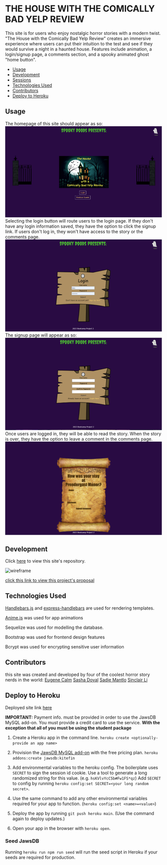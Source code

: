 # THE HOUSE WITH THE COMICALLY BAD YELP REVIEW

This site is for users who enjoy nostalgic horror stories with a modern twist. "The House with the Comically Bad Yelp Review" creates an immersive experience where users can put their intuition to the test and see if they would survive a night in a haunted house. Features include animation, a login/signup page, a comments section, and a spooky animated ghost "home button".

- [Usage](#usage)
- [Development](#development)
- [Sessions](#sessions)
- [Technologies Used](#technologies-used)
- [Contributors](#contributors)
- [Deploy to Heroku](#deploy-to-heroku)

## Usage

The homepage of this site should appear as so:
![home](./public/images/RM-home.png)
Selecting the login button will route users to the login page. If they don't have any login information saved, they have the option to click the signup link. If users don't log in, they won't have access to the story or the comments page.
![login](./public/images/RM-login.png)
The signup page will appear as so:
![signup](./public/images/RM-signup.png)
Once users are logged in, they will be able to read the story. When the story is over, they have the option to leave a comment in the comments page.
![comment](./public/images/RM-comment.png)


## Development
Click [here](https://github.com/sadiemantlo/spooky-dudes) to view this site's repository.

![wireframe](./public/images/NITM-Wireframe.png)

[click this link to view this project's proposal](https://docs.google.com/document/d/1ewPnESOPCw304MIXz6Bu2y17ucfuHVgr6pkjIWyUSzs/edit#heading=h.kpv7qq2z2hft)

## Technologies Used

[Handlebars.js](https://handlebarsjs.com/) and [express-handlebars](https://www.npmjs.com/package/express-handlebars) are used for rendering templates.

[Anime.js](https://animejs.com/) was used for app animations

Sequelize was used for modelling the database.

Bootstrap was used for frontend design features

Bcrypt was used for encrypting sensitive user information

## Contributors

this site was created and developed by four of the coolest horror story nerds in the world:
[Eugene Calm](https://github.com/ecalmrd)
[Sasha Doval](https://github.com/sdoval27)
[Sadie Mantlo](https://github.com/sadiemantlo)
[Sinclair Li](https://github.com/AForkintheCode)

## Deploy to Heroku
Deployed site link [here](https://spooky-dudes.herokuapp.com/)


**IMPORTANT:** Payment info. must be provided in order to use the JawsDB MySQL
add-on. You must provide a credit card to use the service. **With the exception that all of you must be using the student package**

1. Create a Heroku app in the command line. `heroku create <optionally-provide an app name>`

2. Provision the [JawsDB MySQL add-on](https://elements.heroku.com/addons/jawsdb) with the free pricing plan. `heroku addons:create jawsdb:kitefin`

3. Add environmental variables to the heroku config. The boilerplate uses
   `SECRET` to sign the session id cookie. Use a tool to generate a long
   randomized string for this value. (e.g. `hsKVlvYcC5b#Fw1FS*qz`) Add `SECRET`
   to config by running `heroku config:set SECRET=<your long random secret>`.

4. Use the same command to add any other environmental variables required for
   your app to function. (`heroku config:set <name>=<value>`)

5. Deploy the app by running `git push heroku main`. (Use the command again to deploy updates.)

6. Open your app in the browser with `heroku open`.

### Seed JawsDB

Running `heroku run npm run seed` will run the seed script in Heroku if your
seeds are required for production.
